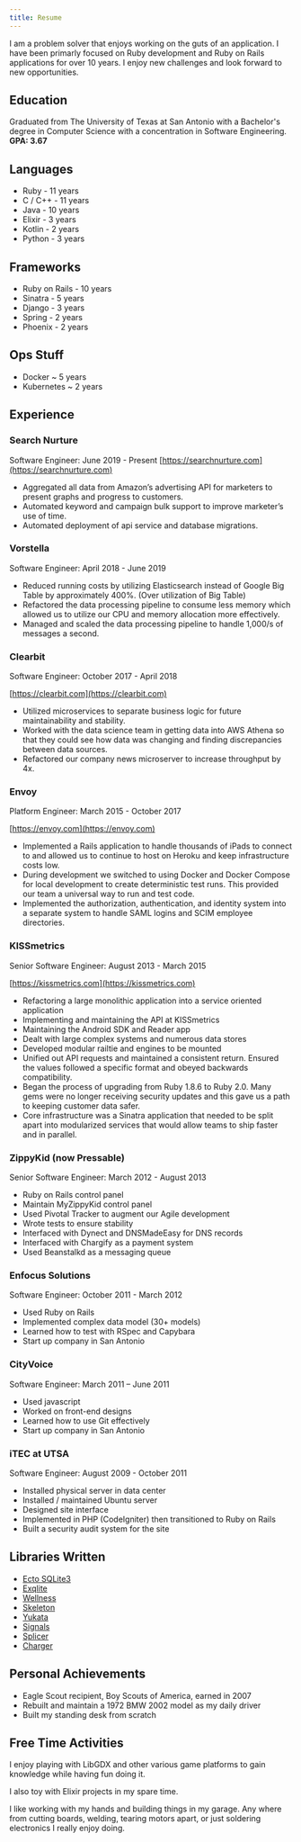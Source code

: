 ```yaml
---
title: Resume
---
```


I am a problem solver that enjoys working on the guts of an application. I have
been primarly focused on Ruby development and Ruby on Rails applications for
over 10 years. I enjoy new challenges and look forward to new opportunities.


## Education

Graduated from The University of Texas at San Antonio with a Bachelor's degree
in Computer Science with a concentration in Software Engineering. **GPA: 3.67**


## Languages

  * Ruby - 11 years
  * C / C++ - 11 years
  * Java - 10 years
  * Elixir - 3 years
  * Kotlin - 2 years
  * Python - 3 years


## Frameworks

  * Ruby on Rails - 10 years
  * Sinatra - 5 years
  * Django - 3 years
  * Spring - 2 years
  * Phoenix - 2 years


## Ops Stuff

  * Docker ~ 5 years
  * Kubernetes ~ 2 years


## Experience

### Search Nurture
Software Engineer: June 2019 - Present
[https://searchnurture.com](https://searchnurture.com)

* Aggregated all data from Amazon’s advertising API for marketers to present
  graphs and progress to customers.
* Automated keyword and campaign bulk support to improve marketer’s use of time.
* Automated deployment of api service and database migrations.

### Vorstella
Software Engineer: April 2018 - June 2019

* Reduced running costs by utilizing Elasticsearch instead of Google Big Table
  by approximately 400%. (Over utilization of Big Table)
* Refactored the data processing pipeline to consume less memory which allowed
  us to utilize our CPU and memory allocation more effectively.
* Managed and scaled the data processing pipeline to handle 1,000/s of messages
  a second.

### Clearbit
Software Engineer: October 2017 - April 2018

[https://clearbit.com](https://clearbit.com)

* Utilized microservices to separate business logic for future maintainability
  and stability.
* Worked with the data science team in getting data into AWS Athena so that they
  could see how data was changing and finding discrepancies between data
  sources.
* Refactored our company news microserver to increase throughput by 4x.

### Envoy
Platform Engineer: March 2015 - October 2017

[https://envoy.com](https://envoy.com)

* Implemented a Rails application to handle thousands of iPads to connect to and
  allowed us to continue to host on Heroku and keep infrastructure costs low.
* During development we switched to using Docker and Docker Compose for local
  development to create deterministic test runs. This provided our team a
  universal way to run and test code.
* Implemented the authorization, authentication, and identity system into a
  separate system to handle SAML logins and SCIM employee directories.

### KISSmetrics
Senior Software Engineer: August 2013 - March 2015

[https://kissmetrics.com](https://kissmetrics.com)

  * Refactoring a large monolithic application into a service oriented
    application
  * Implementing and maintaining the API at KISSmetrics
  * Maintaining the Android SDK and Reader app
  * Dealt with large complex systems and numerous data stores
  * Developed modular railtie and engines to be mounted
  * Unified out API requests and maintained a consistent return. Ensured the
    values followed a specific format and obeyed backwards compatibility.
  * Began the process of upgrading from Ruby 1.8.6 to Ruby 2.0. Many gems were
    no longer receiving security updates and this gave us a path to keeping
    customer data safer.
  * Core infrastructure was a Sinatra application that needed to be split apart
    into modularized services that would allow teams to ship faster and in
    parallel.

### ZippyKid (now Pressable)
Senior Software Engineer: March 2012 - August 2013

  * Ruby on Rails control panel
  * Maintain MyZippyKid control panel
  * Used Pivotal Tracker to augment our Agile development
  * Wrote tests to ensure stability
  * Interfaced with Dynect and DNSMadeEasy for DNS records
  * Interfaced with Chargify as a payment system
  * Used Beanstalkd as a messaging queue

### Enfocus Solutions
Software Engineer: October 2011 - March 2012

  * Used Ruby on Rails
  * Implemented complex data model (30+ models)
  * Learned how to test with RSpec and Capybara
  * Start up company in San Antonio

### CityVoice
Software Engineer: March 2011 – June 2011

  * Used javascript
  * Worked on front-end designs
  * Learned how to use Git effectively
  * Start up company in San Antonio

### iTEC at UTSA
Software Engineer: August 2009 - October 2011

  * Installed physical server in data center
  * Installed / maintained Ubuntu server
  * Designed site interface
  * Implemented in PHP (CodeIgniter) then transitioned to Ruby on Rails
  * Built a security audit system for the site

## Libraries Written

  * [Ecto SQLite3](https://github.com/elixir-sqlite/ecto_sqlite3)
  * [Exqlite](https://github.com/elixir-sqlite/exqlite)
  * [Wellness](https://github.com/warmwaffles/wellness)
  * [Skeleton](https://github.com/warmwaffles/skeleton)
  * [Yukata](https://github.com/warmwaffles/yukata)
  * [Signals](https://github.com/warmwaffles/signals)
  * [Splicer](https://github.com/zippykid/splicer)
  * [Charger](https://github.com/warmwaffles/charger)

## Personal Achievements

  * Eagle Scout recipient, Boy Scouts of America, earned in 2007
  * Rebuilt and maintain a 1972 BMW 2002 model as my daily driver
  * Built my standing desk from scratch

## Free Time Activities

I enjoy playing with LibGDX and other various game platforms to gain knowledge
while having fun doing it.

I also toy with Elixir projects in my spare time.

I like working with my hands and building things in my garage. Any where from
cutting boards, welding, tearing motors apart, or just soldering electronics I
really enjoy doing.
